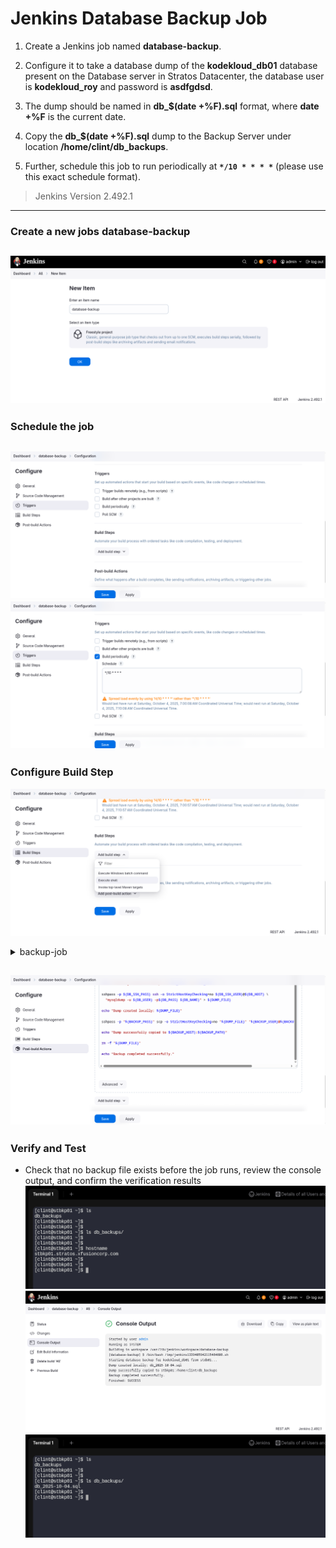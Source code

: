 # Jenkins Database Backup Job

1. Create a Jenkins job named **database-backup**.

2. Configure it to take a database dump of the **kodekloud_db01** database present on the Database server in Stratos Datacenter, the database user is **kodekloud_roy** and password is **asdfgdsd**.

3. The dump should be named in **db_$(date +%F).sql** format, where **date +%F** is the current date.

4. Copy the **db_$(date +%F).sql** dump to the Backup Server under location **/home/clint/db_backups**.

5. Further, schedule this job to run periodically at **`*/10 * * * *`** (please use this exact schedule format).

> Jenkins Version 2.492.1
---

### Create a new jobs **database-backup**
  ![create new item](./images/1.png)
---

### Schedule the job
  ![check the box for build periodically](./images/2.png)
  ![schedule job](./images/3.png)
---

### Configure Build Step
  ![click add build step and select execute shell](./images/4.png)

<details>
<summary>backup-job</summary>

```bash
#!/bin/bash
set -e

DB_USER="kodekloud_roy"
DB_PASS="asdfgdsd"
DB_NAME="kodekloud_db01"
DB_HOST="stdb01"
DB_SSH_USER="peter"
DB_SSH_PASS="peter"

BACKUP_USER="clint"
BACKUP_HOST="stbkp01"
BACKUP_PASS="clint"
BACKUP_PATH="/home/clint/db_backups"

DUMP_FILE="db_$(date +%F).sql"

echo "Starting database backup for $DB_NAME from $DB_HOST..."

sshpass -p ${DB_SSH_PASS} ssh -o StrictHostKeyChecking=no ${DB_SSH_USER}@${DB_HOST} \
  "mysqldump -u ${DB_USER} -p${DB_PASS} ${DB_NAME}" > ${DUMP_FILE}

echo "Dump created locally: ${DUMP_FILE}"

sshpass -p "${BACKUP_PASS}" scp -o StrictHostKeyChecking=no "${DUMP_FILE}" "${BACKUP_USER}@${BACKUP_HOST}:${BACKUP_PATH}/"

echo "Dump successfully copied to ${BACKUP_HOST}:${BACKUP_PATH}"

rm -f "${DUMP_FILE}"

echo "Backup completed successfully."
```
</details>

  ![past the script](./images/5.png)
---

### Verify and Test
  * Check that no backup file exists before the job runs, review the console output, and confirm the verification results
  ![no backup file](./images/6.png)
  ![console output](./images/7.png)
  ![verification](./images/8.png)